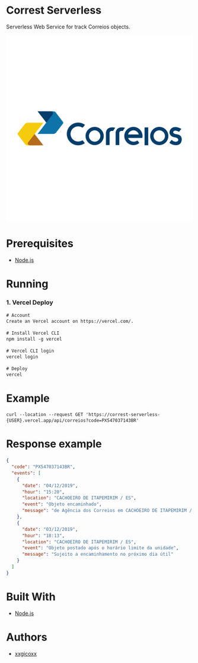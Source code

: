 # Correst Serverless
Serverless Web Service for track Correios objects.

<p align="center">
  <img src="assets/imgs/correios.png">
</p>

# Prerequisites
* [Node.js](https://nodejs.org/en/)

# Running
### 1. Vercel Deploy
````
# Account
Create an Vercel account on https://vercel.com/.

# Install Vercel CLI
npm install -g vercel

# Vercel CLI login
vercel login

# Deploy
vercel
````

# Example
````
curl --location --request GET 'https://correst-serverless-{USER}.vercel.app/api/correios?code=PX547037143BR'
````

# Response example
```json
{
  "code": "PX547037143BR",
  "events": [
    {
      "date": "04/12/2019",
      "hour": "15:20",
      "location": "CACHOEIRO DE ITAPEMIRIM / ES",
      "event": "Objeto encaminhado",
      "message": "de Agência dos Correios em CACHOEIRO DE ITAPEMIRIM / ES para Unidade de Tratamento em CAJAMAR / SP"
    },
    {
      "date": "03/12/2019",
      "hour": "18:13",
      "location": "CACHOEIRO DE ITAPEMIRIM / ES",
      "event": "Objeto postado após o horário limite da unidade",
      "message": "Sujeito a encaminhamento no próximo dia útil"
    }
  ]
}
```

# Built With
* [Node.js](https://nodejs.org/en/)

# Authors
* [xxgicoxx](https://github.com/xxgicoxx)